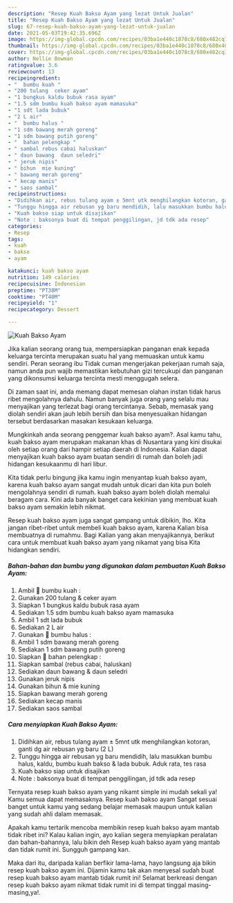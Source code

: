 ```yaml
---
description: "Resep Kuah Bakso Ayam yang lezat Untuk Jualan"
title: "Resep Kuah Bakso Ayam yang lezat Untuk Jualan"
slug: 67-resep-kuah-bakso-ayam-yang-lezat-untuk-jualan
date: 2021-05-03T19:42:35.696Z
image: https://img-global.cpcdn.com/recipes/03ba1e440c1078c8/680x482cq70/kuah-bakso-ayam-foto-resep-utama.jpg
thumbnail: https://img-global.cpcdn.com/recipes/03ba1e440c1078c8/680x482cq70/kuah-bakso-ayam-foto-resep-utama.jpg
cover: https://img-global.cpcdn.com/recipes/03ba1e440c1078c8/680x482cq70/kuah-bakso-ayam-foto-resep-utama.jpg
author: Nellie Bowman
ratingvalue: 3.6
reviewcount: 13
recipeingredient:
- "  bumbu kuah "
- "200 tulang  ceker ayam"
- "1 bungkus kaldu bubuk rasa ayam"
- "1.5 sdm bumbu kuah bakso ayam mamasuka"
- "1 sdt lada bubuk"
- "2 L air"
- "  bumbu halus "
- "1 sdm bawang merah goreng"
- "1 sdm bawang putih goreng"
- "  bahan pelengkap "
- " sambal rebus cabai haluskan"
- " daun bawang  daun seledri"
- " jeruk nipis"
- " bihun  mie kuning"
- " bawang merah goreng"
- " kecap manis"
- " saos sambal"
recipeinstructions:
- "Didihkan air, rebus tulang ayam ± 5mnt utk menghilangkan kotoran, ganti dg air rebusan yg baru (2 L)"
- "Tunggu hingga air rebusan yg baru mendidih, lalu masukkan bumbu halus, kaldu, bumbu kuah bakso &amp; lada bubuk. Aduk rata, tes rasa"
- "Kuah bakso siap untuk disajikan"
- "Note : baksonya buat di tempat penggilingan, jd tdk ada resep"
categories:
- Resep
tags:
- kuah
- bakso
- ayam

katakunci: kuah bakso ayam 
nutrition: 149 calories
recipecuisine: Indonesian
preptime: "PT38M"
cooktime: "PT40M"
recipeyield: "1"
recipecategory: Dessert

---
```



![Kuah Bakso Ayam](https://img-global.cpcdn.com/recipes/03ba1e440c1078c8/680x482cq70/kuah-bakso-ayam-foto-resep-utama.jpg)

Jika kalian seorang orang tua, mempersiapkan panganan enak kepada keluarga tercinta merupakan suatu hal yang memuaskan untuk kamu sendiri. Peran seorang ibu Tidak cuman mengerjakan pekerjaan rumah saja, namun anda pun wajib memastikan kebutuhan gizi tercukupi dan panganan yang dikonsumsi keluarga tercinta mesti menggugah selera.

Di zaman  saat ini, anda memang dapat memesan olahan instan tidak harus ribet mengolahnya dahulu. Namun banyak juga orang yang selalu mau menyajikan yang terlezat bagi orang tercintanya. Sebab, memasak yang diolah sendiri akan jauh lebih bersih dan bisa menyesuaikan hidangan tersebut berdasarkan masakan kesukaan keluarga. 



Mungkinkah anda seorang penggemar kuah bakso ayam?. Asal kamu tahu, kuah bakso ayam merupakan makanan khas di Nusantara yang kini disukai oleh setiap orang dari hampir setiap daerah di Indonesia. Kalian dapat menyajikan kuah bakso ayam buatan sendiri di rumah dan boleh jadi hidangan kesukaanmu di hari libur.

Kita tidak perlu bingung jika kamu ingin menyantap kuah bakso ayam, karena kuah bakso ayam sangat mudah untuk dicari dan kita pun boleh mengolahnya sendiri di rumah. kuah bakso ayam boleh diolah memalui beragam cara. Kini ada banyak banget cara kekinian yang membuat kuah bakso ayam semakin lebih nikmat.

Resep kuah bakso ayam juga sangat gampang untuk dibikin, lho. Kita jangan ribet-ribet untuk membeli kuah bakso ayam, karena Kalian bisa membuatnya di rumahmu. Bagi Kalian yang akan menyajikannya, berikut cara untuk membuat kuah bakso ayam yang nikamat yang bisa Kita hidangkan sendiri.

<!--inarticleads1-->

##### Bahan-bahan dan bumbu yang digunakan dalam pembuatan Kuah Bakso Ayam:

1. Ambil  🥥 bumbu kuah :
1. Gunakan 200 tulang &amp; ceker ayam
1. Siapkan 1 bungkus kaldu bubuk rasa ayam
1. Sediakan 1.5 sdm bumbu kuah bakso ayam mamasuka
1. Ambil 1 sdt lada bubuk
1. Sediakan 2 L air
1. Gunakan  🥥 bumbu halus :
1. Ambil 1 sdm bawang merah goreng
1. Sediakan 1 sdm bawang putih goreng
1. Siapkan  🥥 bahan pelengkap :
1. Siapkan  sambal (rebus cabai, haluskan)
1. Sediakan  daun bawang &amp; daun seledri
1. Gunakan  jeruk nipis
1. Gunakan  bihun &amp; mie kuning
1. Siapkan  bawang merah goreng
1. Sediakan  kecap manis
1. Sediakan  saos sambal




<!--inarticleads2-->

##### Cara menyiapkan Kuah Bakso Ayam:

1. Didihkan air, rebus tulang ayam ± 5mnt utk menghilangkan kotoran, ganti dg air rebusan yg baru (2 L)
1. Tunggu hingga air rebusan yg baru mendidih, lalu masukkan bumbu halus, kaldu, bumbu kuah bakso &amp; lada bubuk. Aduk rata, tes rasa
1. Kuah bakso siap untuk disajikan
1. Note : baksonya buat di tempat penggilingan, jd tdk ada resep




Ternyata resep kuah bakso ayam yang nikamt simple ini mudah sekali ya! Kamu semua dapat memasaknya. Resep kuah bakso ayam Sangat sesuai banget untuk kamu yang sedang belajar memasak maupun untuk kalian yang sudah ahli dalam memasak.

Apakah kamu tertarik mencoba membikin resep kuah bakso ayam mantab tidak ribet ini? Kalau kalian ingin, ayo kalian segera menyiapkan peralatan dan bahan-bahannya, lalu bikin deh Resep kuah bakso ayam yang mantab dan tidak rumit ini. Sungguh gampang kan. 

Maka dari itu, daripada kalian berfikir lama-lama, hayo langsung aja bikin resep kuah bakso ayam ini. Dijamin kamu tak akan menyesal sudah buat resep kuah bakso ayam mantab tidak rumit ini! Selamat berkreasi dengan resep kuah bakso ayam nikmat tidak rumit ini di tempat tinggal masing-masing,ya!.

